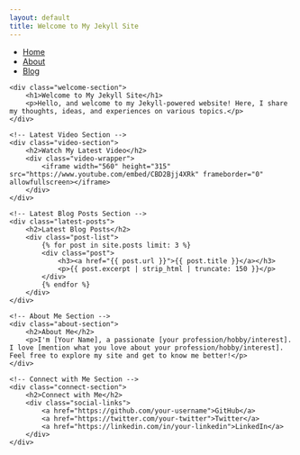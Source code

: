 ```yaml
---
layout: default
title: Welcome to My Jekyll Site
---
```


<link rel="stylesheet" href="{{ '/sass/styles.css' | relative_url }}">

<div class="container">
    <!-- Menu -->
    <ul class="menu">
        <li><a href="/">Home</a></li>
        <li><a href="/about/">About</a></li>
        <li><a href="/blog/">Blog</a></li>
        <!-- Add additional menu items as needed -->
    </ul>

    <div class="welcome-section">
        <h1>Welcome to My Jekyll Site</h1>
        <p>Hello, and welcome to my Jekyll-powered website! Here, I share my thoughts, ideas, and experiences on various topics.</p>
    </div>

    <!-- Latest Video Section -->
    <div class="video-section">
        <h2>Watch My Latest Video</h2>
        <div class="video-wrapper">
            <iframe width="560" height="315" src="https://www.youtube.com/embed/CBD2Bjj4XRk" frameborder="0" allowfullscreen></iframe>
        </div>
    </div>

    <!-- Latest Blog Posts Section -->
    <div class="latest-posts">
        <h2>Latest Blog Posts</h2>
        <div class="post-list">
            {% for post in site.posts limit: 3 %}
            <div class="post">
                <h3><a href="{{ post.url }}">{{ post.title }}</a></h3>
                <p>{{ post.excerpt | strip_html | truncate: 150 }}</p>
            </div>
            {% endfor %}
        </div>
    </div>

    <!-- About Me Section -->
    <div class="about-section">
        <h2>About Me</h2>
        <p>I'm [Your Name], a passionate [your profession/hobby/interest]. I love [mention what you love about your profession/hobby/interest]. Feel free to explore my site and get to know me better!</p>
    </div>

    <!-- Connect with Me Section -->
    <div class="connect-section">
        <h2>Connect with Me</h2>
        <div class="social-links">
            <a href="https://github.com/your-username">GitHub</a>
            <a href="https://twitter.com/your-twitter">Twitter</a>
            <a href="https://linkedin.com/in/your-linkedin">LinkedIn</a>
        </div>
    </div>
</div>
